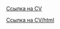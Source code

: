 [Ссылка на CV](https://Olexandir.github.io/rsschool-cv/cv)

[Ссылка на CV/html](https://Olexandir.github.io/rsschool-cv/index)